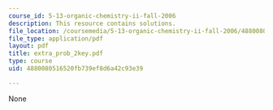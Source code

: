 ```yaml
---
course_id: 5-13-organic-chemistry-ii-fall-2006
description: This resource contains solutions.
file_location: /coursemedia/5-13-organic-chemistry-ii-fall-2006/4880080516520fb739ef8d6a42c93e39_extra_prob_2key.pdf
file_type: application/pdf
layout: pdf
title: extra_prob_2key.pdf
type: course
uid: 4880080516520fb739ef8d6a42c93e39

---
```

None
